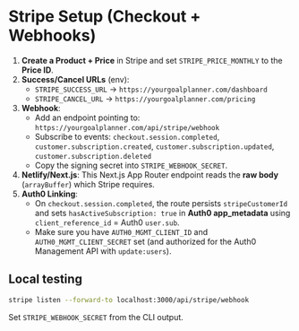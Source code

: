 # Stripe Setup (Checkout + Webhooks)

1. **Create a Product + Price** in Stripe and set `STRIPE_PRICE_MONTHLY` to the **Price ID**.
2. **Success/Cancel URLs** (env):
   - `STRIPE_SUCCESS_URL` → `https://yourgoalplanner.com/dashboard`
   - `STRIPE_CANCEL_URL` → `https://yourgoalplanner.com/pricing`
3. **Webhook**:
   - Add an endpoint pointing to: `https://yourgoalplanner.com/api/stripe/webhook`
   - Subscribe to events: `checkout.session.completed`, `customer.subscription.created`, `customer.subscription.updated`, `customer.subscription.deleted`
   - Copy the signing secret into `STRIPE_WEBHOOK_SECRET`.
4. **Netlify/Next.js**: This Next.js App Router endpoint reads the **raw body** (`arrayBuffer`) which Stripe requires.
5. **Auth0 Linking**:
   - On `checkout.session.completed`, the route persists `stripeCustomerId` and sets `hasActiveSubscription: true` in **Auth0 app_metadata** using `client_reference_id` = Auth0 `user.sub`.
   - Make sure you have `AUTH0_MGMT_CLIENT_ID` and `AUTH0_MGMT_CLIENT_SECRET` set (and authorized for the Auth0 Management API with `update:users`).

## Local testing
```bash
stripe listen --forward-to localhost:3000/api/stripe/webhook
```
Set `STRIPE_WEBHOOK_SECRET` from the CLI output.
